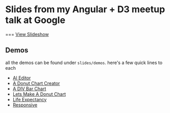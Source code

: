 # Slides from my Angular + D3 meetup talk at Google
===
[View Slideshow](http://vicapow.github.io/angular-d3-talk/slides/)

## Demos

all the demos can be found under `slides/demos`. here's a few quick lines to each

+ [AI Editor](http://vicapow.github.io/angular-d3-talk/slides/demos/AI-editor/index.html)
+ [A Donut Chart Creator](http://vicapow.github.io/angular-d3-talk/slides/demos/a-donut-chart-editor/index.html)
+ [A DIV Bar Chart](http://vicapow.github.io/angular-d3-talk/slides/demos/d3-intro/div-bar-chart.html)
+ [Lets Make A Donut Chart](http://vicapow.github.io/angular-d3-talk/slides/demos/lets-make-a-donut-chart-directive/v9-using-a-controller-and-seperating-out-business-logic.html)
+ [Life Expectancy](http://vicapow.github.io/angular-d3-talk/slides/demos/life-expectancy/index.html)
+ [Responsive](http://vicapow.github.io/angular-d3-talk/slides/demos/responsive/index.html)

